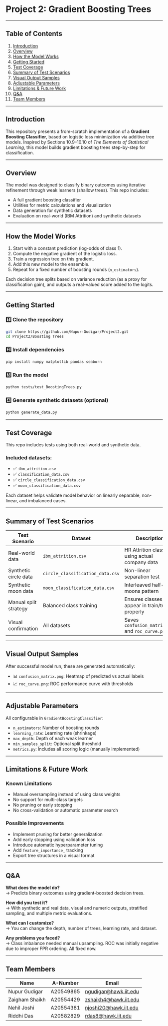 
# Project 2: Gradient Boosting Trees

---

## Table of Contents

1. [Introduction](#introduction)
2. [Overview](#overview)
3. [How the Model Works](#how-the-model-works)
4. [Getting Started](#getting-started)
5. [Test Coverage](#test-coverage)
6. [Summary of Test Scenarios](#summary-of-test-scenarios)
7. [Visual Output Samples](#visual-output-samples)
8. [Adjustable Parameters](#adjustable-parameters)
9. [Limitations & Future Work](#limitations--future-work)
10. [Q&A](#qa)
11. [Team Members](#team-members)

---

## Introduction

This repository presents a from-scratch implementation of a **Gradient Boosting Classifier**, based on logistic loss minimization via additive tree models. Inspired by Sections 10.9–10.10 of *The Elements of Statistical Learning*, this model builds gradient boosting trees step-by-step for classification.

---

## Overview

The model was designed to classify binary outcomes using iterative refinement through weak learners (shallow trees). This repo includes:

- A full gradient boosting classifier
- Utilities for metric calculations and visualization
- Data generation for synthetic datasets
- Evaluation on real-world (IBM Attrition) and synthetic datasets

---

## How the Model Works

1. Start with a constant prediction (log-odds of class 1).
2. Compute the negative gradient of the logistic loss.
3. Train a regression tree on this gradient.
4. Add this new model to the ensemble.
5. Repeat for a fixed number of boosting rounds (`n_estimators`).

Each decision tree splits based on variance reduction (as a proxy for classification gain), and outputs a real-valued score added to the logits.

---

## Getting Started

### 1️⃣ Clone the repository

```bash
git clone https://github.com/Nupur-Gudigar/Project2.git
cd Project2/Boosting Trees
```

### 2️⃣ Install dependencies

```bash
pip install numpy matplotlib pandas seaborn
```

### 3️⃣ Run the model

```bash
python tests/test_BoostingTrees.py
```

### 4️⃣ Generate synthetic datasets (optional)

```bash
python generate_data.py
```

---

## Test Coverage

This repo includes tests using both real-world and synthetic data.

### Included datasets:

- ✅ `ibm_attrition.csv`
- ✅ `classification_data.csv`
- ✅ `circle_classification_data.csv`
- ✅ `moon_classification_data.csv`

Each dataset helps validate model behavior on linearly separable, non-linear, and imbalanced cases.

---

## Summary of Test Scenarios

| Test Scenario          | Dataset                   | Description                                    |
|------------------------|---------------------------|------------------------------------------------|
| Real-world data        | `ibm_attrition.csv`       | HR Attrition classifier using actual company data |
| Synthetic circle data  | `circle_classification_data.csv` | Non-linear separation test                      |
| Synthetic moon data    | `moon_classification_data.csv`   | Interleaved half-moons pattern                 |
| Manual split strategy  | Balanced class training   | Ensures classes appear in train/test properly |
| Visual confirmation    | All datasets              | Saves `confusion_matrix.png` and `roc_curve.png` |

---

## Visual Output Samples

After successful model run, these are generated automatically:

- 📊 `confusion_matrix.png`: Heatmap of predicted vs actual labels
- 📈 `roc_curve.png`: ROC performance curve with thresholds

---

## Adjustable Parameters

All configurable in `GradientBoostingClassifier`:

- `n_estimators`: Number of boosting rounds
- `learning_rate`: Learning rate (shrinkage)
- `max_depth`: Depth of each weak learner
- `min_samples_split`: Optional split threshold
- `metrics.py`: Includes all scoring logic (manually implemented)

---

## Limitations & Future Work

### Known Limitations

- Manual oversampling instead of using class weights
- No support for multi-class targets
- No pruning or early stopping
- No cross-validation or automatic parameter search

### Possible Improvements

- Implement pruning for better generalization
- Add early stopping using validation loss
- Introduce automatic hyperparameter tuning
- Add `feature_importance_` tracking
- Export tree structures in a visual format

---

## Q&A

**What does the model do?**  
→ Predicts binary outcomes using gradient-boosted decision trees.

**How did you test it?**  
→ With synthetic and real data, visual and numeric outputs, stratified sampling, and multiple metric evaluations.

**What can I customize?**  
→ You can change the depth, number of trees, learning rate, and dataset.

**Any problems you faced?**  
→ Class imbalance needed manual upsampling. ROC was initially negative due to improper FPR ordering. All fixed now.

---

## Team Members

| Name              | A-Number    | Email                        |
|-------------------|-------------|------------------------------|
| Nupur Gudigar     | A20549865   | ngudigar@hawk.iit.edu        |
| Zaigham Shaikh    | A20554429   | zshaikh4@hawk.iit.edu        |
| Nehil Joshi       | A20554381   | njoshi20@hawk.iit.edu        |
| Riddhi Das        | A20582829   | rdas8@hawk.iit.edu           |
